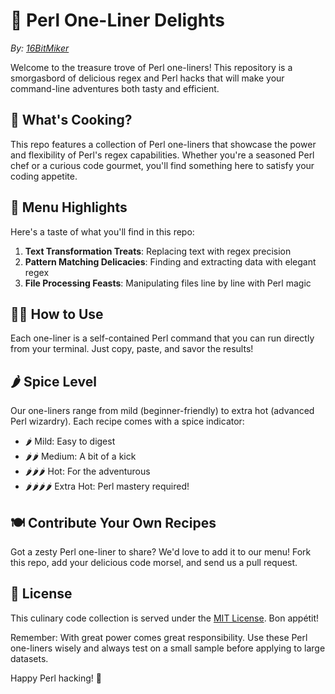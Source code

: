 # 🍝 Perl One-Liner Delights

*By: [16BitMiker](https://github.com/16BitMiker)* 

Welcome to the treasure trove of Perl one-liners! This repository is a smorgasbord of delicious regex and Perl hacks that will make your command-line adventures both tasty and efficient.

## 🌟 What's Cooking?

This repo features a collection of Perl one-liners that showcase the power and flexibility of Perl's regex capabilities. Whether you're a seasoned Perl chef or a curious code gourmet, you'll find something here to satisfy your coding appetite.

## 🍴 Menu Highlights

Here's a taste of what you'll find in this repo:

1. **Text Transformation Treats**: Replacing text with regex precision
2. **Pattern Matching Delicacies**: Finding and extracting data with elegant regex
3. **File Processing Feasts**: Manipulating files line by line with Perl magic

## 🧑‍🍳 How to Use

Each one-liner is a self-contained Perl command that you can run directly from your terminal. Just copy, paste, and savor the results!

## 🌶️ Spice Level

Our one-liners range from mild (beginner-friendly) to extra hot (advanced Perl wizardry). Each recipe comes with a spice indicator:

- 🌶️ Mild: Easy to digest
- 🌶️🌶️ Medium: A bit of a kick
- 🌶️🌶️🌶️ Hot: For the adventurous
- 🌶️🌶️🌶️🌶️ Extra Hot: Perl mastery required!

## 🍽️ Contribute Your Own Recipes

Got a zesty Perl one-liner to share? We'd love to add it to our menu! Fork this repo, add your delicious code morsel, and send us a pull request.

## 📜 License

This culinary code collection is served under the [MIT License](LICENSE). Bon appétit!

Remember: With great power comes great responsibility. Use these Perl one-liners wisely and always test on a small sample before applying to large datasets.

Happy Perl hacking! 🎉
